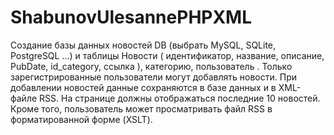 # ShabunovUlesannePHPXML

Создание базы данных новостей DB (выбрать MySQL, SQLite, PostgreSQL ...) и таблицы Новости ( идентификатор, название, описание, PubDate, id_category, ссылка ), категорию, пользователь . Только зарегистрированные пользователи могут добавлять новости. При добавлении новостей данные сохраняются в базе данных и в XML-файле RSS. На странице должны отображаться последние 10 новостей. Кроме того, пользователь может просматривать файл RSS в форматированной форме (XSLT).